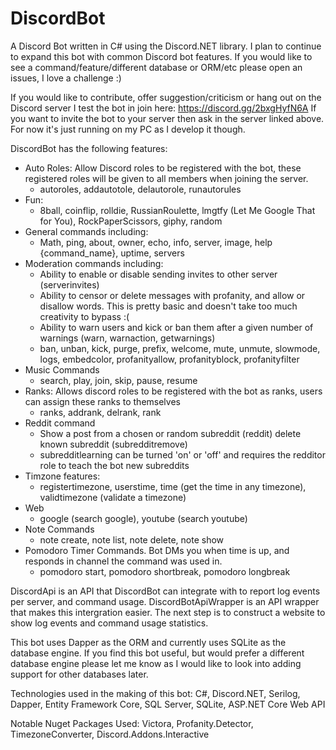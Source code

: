 DiscordBot
==========
A Discord Bot written in C# using the Discord.NET library. I plan to continue to expand this bot with common Discord bot features. If you would like to see a command/feature/different database or ORM/etc please open an issues, I love a challenge :)

If you would like to contribute, offer suggestion/criticism or hang out on the Discord server I test the bot in join here: https://discord.gg/2bxgHyfN6A If you want to invite the bot to your server then ask in the server linked above. For now it's just running on my PC as I develop it though.

DiscordBot has the following features:

* Auto Roles: Allow Discord roles to be registered with the bot, these registered roles will be given to all members when joining the server.
  * autoroles, addautotole, delautorole, runautorules
* Fun: 
  * 8ball, coinflip, rolldie, RussianRoulette, lmgtfy (Let Me Google That for You), RockPaperScissors, giphy, random
* General commands including:
  * Math, ping, about, owner, echo, info, server, image, help {command_name}, uptime, servers
* Moderation commands including:
  * Ability to enable or disable sending invites to other server (serverinvites)
  * Ability to censor or delete messages with profanity, and allow or disallow words. This is pretty basic and doesn't take too much creativity to bypass :(
  * Ability to warn users and kick or ban them after a given number of warnings (warn, warnaction, getwarnings)
  * ban, unban, kick, purge, prefix, welcome, mute, unmute, slowmode, logs, embedcolor, profanityallow, profanityblock, profanityfilter
* Music Commands
  * search, play, join, skip, pause, resume
* Ranks: Allows discord roles to be registered with the bot as ranks, users can assign these ranks to themselves
  * ranks, addrank, delrank, rank
* Reddit command
  * Show a post from a chosen or random subreddit (reddit) delete known subreddit (subredditremove)
  * subredditlearning can be turned 'on' or 'off' and requires the redditor role to teach the bot new subreddits
* Timzone features:
  * registertimezone, userstime, time (get the time in any timezone), validtimezone (validate a timezone)
* Web
  * google (search google), youtube (search youtube)
* Note Commands
   * note create, note list, note delete, note show
* Pomodoro Timer Commands. Bot DMs you when time is up, and responds in channel the command was used in.
   * pomodoro start, pomodoro shortbreak, pomodoro longbreak

DiscordApi is an API that DiscordBot can integrate with to report log events per server, and command usage. DiscordBotApiWrapper is an API wrapper that makes this intergration easier. The next step is to construct a website to show log events and command usage statistics.

This bot uses Dapper as the ORM and currently uses SQLite as the database engine. 
If you find this bot useful, but would prefer a different database engine please let me know as I would like to look into adding support for other databases later.

Technologies used in the making of this bot: C#, Discord.NET, Serilog, Dapper, Entity Framework Core, SQL Server, SQLite, ASP.NET Core Web API

Notable Nuget Packages Used: Victora, Profanity.Detector, TimezoneConverter, Discord.Addons.Interactive 